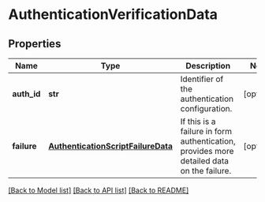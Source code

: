 # AuthenticationVerificationData

## Properties
Name | Type | Description | Notes
------------ | ------------- | ------------- | -------------
**auth_id** | **str** | Identifier of the authentication configuration. | [optional] 
**failure** | [**AuthenticationScriptFailureData**](AuthenticationScriptFailureData.md) | If this is a failure in form authentication, provides more detailed data on the failure. | [optional] 

[[Back to Model list]](../README.md#documentation-for-models) [[Back to API list]](../README.md#documentation-for-api-endpoints) [[Back to README]](../README.md)


